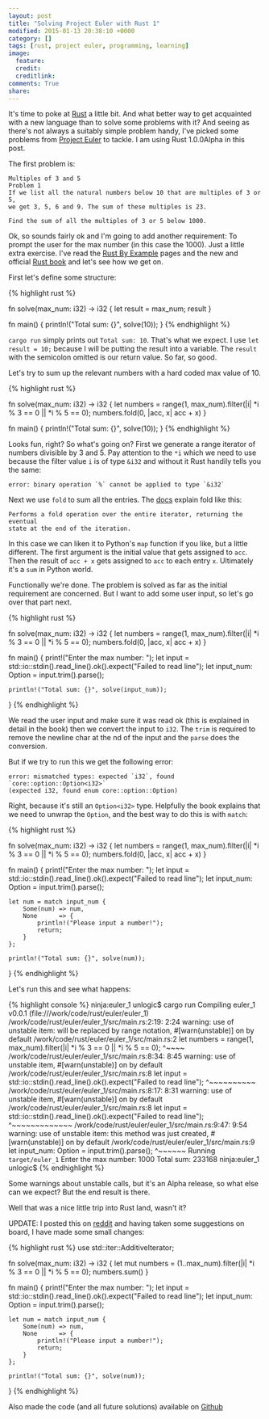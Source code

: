 ```yaml
---
layout: post
title: "Solving Project Euler with Rust 1"
modified: 2015-01-13 20:38:10 +0000
category: []
tags: [rust, project euler, programming, learning]
image:
  feature: 
  credit: 
  creditlink: 
comments: True
share: 
---
```


It's time to poke at [Rust](http://www.rust-lang.org/) a little bit. And what
better way to get acquainted with a new language than to solve
some problems with it? And seeing as there's not always a suitably
simple problem handy, I've picked some problems from [Project Euler](https://projecteuler.net)
to tackle. I am using Rust 1.0.0Alpha in this post.

The first problem is:

    Multiples of 3 and 5
    Problem 1
    If we list all the natural numbers below 10 that are multiples of 3 or 5, 
    we get 3, 5, 6 and 9. The sum of these multiples is 23.

    Find the sum of all the multiples of 3 or 5 below 1000.
    
Ok, so sounds fairly ok and I'm going to add another requirement: To prompt the 
user for the max number (in this case the 1000). Just a little extra exercise. I've
read the [Rust By Example](http://rustbyexample.com/) pages and the new and official
[Rust book](http://doc.rust-lang.org/1.0.0-alpha/book) and let's see how we get on.

First let's define some structure:

{% highlight rust %}

fn solve(max_num: i32) -> i32 {
    let result = max_num;
    result
}

fn main() {
    println!("Total sum: {}", solve(10));
}
{% endhighlight %}

`cargo run` simply prints out `Total sum: 10`. That's what we expect. I use `let result = 10;`
because I will be putting the result into a variable. The `result` with the semicolon
omitted is our return value. So far, so good.

Let's try to sum up the relevant numbers with a hard coded max value of 10.

{% highlight rust %}

fn solve(max_num: i32) -> i32 {
    let numbers = range(1, max_num).filter(|i| *i % 3 == 0 || *i % 5 == 0);
    numbers.fold(0, |acc, x| acc + x)
}

fn main() {
    println!("Total sum: {}", solve(10));
}
{% endhighlight %}

Looks fun, right? So what's going on? First we generate a range iterator of numbers
divisible by 3 and 5. Pay attention to the `*i` which we need to use because the
filter value `i` is of type `&i32` and without it Rust handily tells you the same:

    error: binary operation `%` cannot be applied to type `&i32`

Next we use `fold` to sum all the entries. The [docs](http://doc.rust-lang.org/1.0.0-alpha/core/iter/trait.IteratorExt.html#method.fold) 
explain fold like this:

    Performs a fold operation over the entire iterator, returning the eventual
    state at the end of the iteration.

In this case we can liken it to Python's `map` function if you like, but a little different.
The first argument is the initial value that gets assigned to `acc`. Then the result of `acc + x`
gets assigned to `acc` to each entry `x`. Ultimately it's a `sum` in Python world.

Functionally we're done. The problem is solved as far as the initial requirement are concerned.
But I want to add some user input, so let's go over that part next.

{% highlight rust %}

fn solve(max_num: i32) -> i32 {
    let numbers = range(1, max_num).filter(|i| *i % 3 == 0 || *i % 5 == 0);
    numbers.fold(0, |acc, x| acc + x)
}

fn main() {
    print!("Enter the max number: ");
    let input = std::io::stdin().read_line().ok().expect("Failed to read line");
    let input_num: Option<i32> = input.trim().parse();
    
    println!("Total sum: {}", solve(input_num));
}
{% endhighlight %}

We read the user input and make sure it was read ok (this is explained in detail in the book)
then we convert the input to `i32`. The `trim` is required to remove the newline char
at the nd of the input and the `parse` does the conversion.

But if we try to run this we get the following error:

    error: mismatched types: expected `i32`, found `core::option::Option<i32>` 
    (expected i32, found enum core::option::Option)

Right, because it's still an `Option<i32>` type. Helpfully the book explains that we need to 
unwrap the `Option`, and the best way to do this is with `match`:

{% highlight rust %}

fn solve(max_num: i32) -> i32 {
    let numbers = range(1, max_num).filter(|i| *i % 3 == 0 || *i % 5 == 0);
    numbers.fold(0, |acc, x| acc + x)
}

fn main() {
    print!("Enter the max number: ");
    let input = std::io::stdin().read_line().ok().expect("Failed to read line");
    let input_num: Option<i32> = input.trim().parse();
    
    let num = match input_num {
        Some(num) => num,
        None      => {
            println!("Please input a number!");
            return;
        }
    };

    println!("Total sum: {}", solve(num));
}
{% endhighlight %}

Let's run this and see what happens:

{% highlight console %}
ninja:euler_1 unlogic$ cargo run
   Compiling euler_1 v0.0.1 (file:///work/code/rust/euler/euler_1)
/work/code/rust/euler/euler_1/src/main.rs:2:19: 2:24 warning: use of unstable item: will be replaced by range notation, #[warn(unstable)] on by default
/work/code/rust/euler/euler_1/src/main.rs:2     let numbers = range(1, max_num).filter(|i| *i % 3 == 0 || *i % 5 == 0);
                                                              ^~~~~
/work/code/rust/euler/euler_1/src/main.rs:8:34: 8:45 warning: use of unstable item, #[warn(unstable)] on by default
/work/code/rust/euler/euler_1/src/main.rs:8     let input = std::io::stdin().read_line().ok().expect("Failed to read line");
                                                                             ^~~~~~~~~~~
/work/code/rust/euler/euler_1/src/main.rs:8:17: 8:31 warning: use of unstable item, #[warn(unstable)] on by default
/work/code/rust/euler/euler_1/src/main.rs:8     let input = std::io::stdin().read_line().ok().expect("Failed to read line");
                                                            ^~~~~~~~~~~~~~
/work/code/rust/euler/euler_1/src/main.rs:9:47: 9:54 warning: use of unstable item: this method was just created, #[warn(unstable)] on by default
/work/code/rust/euler/euler_1/src/main.rs:9     let input_num: Option<i32> = input.trim().parse();
                                                                                          ^~~~~~~
     Running `target/euler_1`
Enter the max number: 1000
Total sum: 233168
ninja:euler_1 unlogic$
{% endhighlight %}

Some warnings about unstable calls, but it's an Alpha release, so what else can we expect? But the end
result is there.

Well that was a nice little trip into Rust land, wasn't it?

UPDATE: I posted this on [reddit](https://www.reddit.com/r/rust/comments/2s9lam/just_started_playing_with_rust_heres_a_write_up/) 
and having taken some suggestions on board, I have made some small changes:

{% highlight rust %}
use std::iter::AdditiveIterator;

fn solve(max_num: i32) -> i32 {
    let mut numbers = (1..max_num).filter(|i| *i % 3 == 0 || *i % 5 == 0);
    numbers.sum()
}

fn main() {
    print!("Enter the max number: ");
    let input = std::io::stdin().read_line().ok().expect("Failed to read line");
    let input_num: Option<i32> = input.trim().parse();
            
    let num = match input_num {
        Some(num) => num,
        None      => {
            println!("Please input a number!");
            return;
        }
    };

    println!("Total sum: {}", solve(num));
}
{% endhighlight %}

Also made the code (and all future solutions) available on [Github](https://github.com/Svenito/euler_rust)
